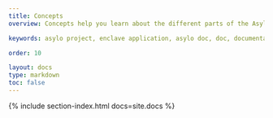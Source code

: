 ```yaml
---
title: Concepts
overview: Concepts help you learn about the different parts of the Asylo system and the abstractions it uses.

keywords: asylo project, enclave application, asylo doc, doc, documentation, asylo documentation, asylo concepts, asylo guides, asylo reference

order: 10

layout: docs
type: markdown
toc: false
---
```


{% include section-index.html docs=site.docs %}
